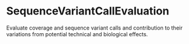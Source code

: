 # SequenceVariantCallEvaluation
Evaluate coverage and sequence variant calls and contribution to their variations from potential technical and biological effects. 
